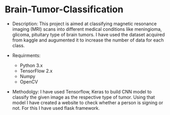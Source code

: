 # Brain-Tumor-Classification
* Description:
    This project is aimed at classifying magnetic resonance imaging (MRI) scans into different medical conditions like meningioma, glicoma, pituitary type of brain tumors. I have used the dataset acquired from kaggle and augumented it to increase the number of data for each class.
* Requirments:
    * Python 3.x
    * TensorFlow 2.x
    * Numpy
    * OpenCV
    
* Methodolgy:
     I have used Tensorflow, Keras to build CNN model to classify the given image as the respective type of tumor. Using that model I have created a website to check whether a person is signing or not. For this I have used flask framework.


